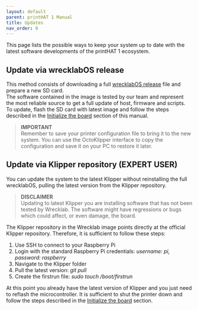 ```yaml
---
layout: default
parent: printHAT 1 Manual
title: Updates
nav_order: 9
---
```

This page lists the possible ways to keep your system up to date with the latest software developments of the printHAT 1 ecosystem.

## Update via wrecklabOS release
This method consists of downloading a full [wrecklabOS release](https://github.com/wreck-lab/wrecklabOS/releases) file and prepare a new SD card.  
The software contained in the image is tested by our team and represent the most reliable source to get a full update of host, firmware and scripts.  
To update, flash the SD card with latest image and follow the steps described in the [Initialize the board](initialize) section of this manual.

> **IMPORTANT**  
Remember to save your printer configuration file to bring it to the new system. You can use the OctoKlipper interface to copy the configuration and save it on your PC to restore it later.

## Update via Klipper repository (EXPERT USER)
You can update the system to the latest Klipper without reinstalling the full wrecklabOS, pulling the latest version from the Klipper repository.

> **DISCLAIMER**   
Updating to latest Klipper you are installing software that has not been tested by Wrecklab. The software might have regressions or bugs which could affect, or even damage, the board.

The Klipper repository in the Wrecklab image points directly at the official Klipper repository. Therefore, it is sufficient to follow these steps:

1. Use SSH to connect to your Raspberry Pi
2. Login with the standard Raspberry Pi credentials: *username: pi, password: raspberry*
3. Navigate to the Klipper folder
4. Pull the latest version: *git pull*
5. Create the firstrun file: *sudo touch /boot/firstrun*

At this point you already have the latest version of Klipper and you just need to reflash the microcontroller.
It is sufficient to shut the printer down and follow the steps described in the [Initialize the board](initialize) section.
